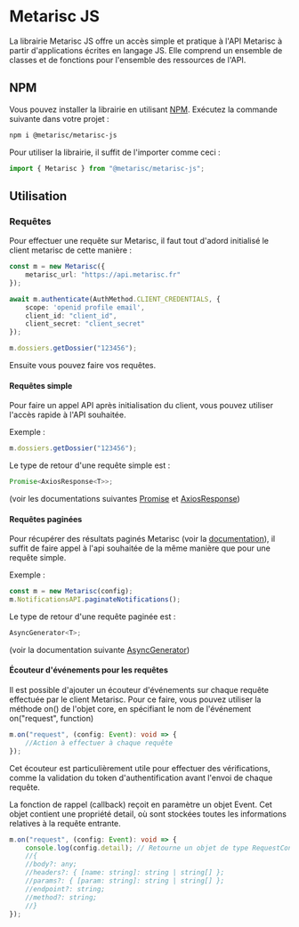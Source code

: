 # Metarisc JS

La librairie Metarisc JS offre un accès simple et pratique à l'API Metarisc à partir d'applications écrites en langage JS. Elle comprend un ensemble de classes et de fonctions pour l'ensemble des ressources de l'API.

## NPM

Vous pouvez installer la librairie en utilisant [NPM](https://www.npmjs.com). Exécutez la commande suivante dans votre projet :

```bash
npm i @metarisc/metarisc-js
```

Pour utiliser la librairie, il suffit de l'importer comme ceci :

```ts
import { Metarisc } from "@metarisc/metarisc-js";
```

## Utilisation

### Requêtes

Pour effectuer une requête sur Metarisc, il faut tout d'adord initialisé le client metarisc de cette manière :

```ts
const m = new Metarisc({
    metarisc_url: "https://api.metarisc.fr"
});

await m.authenticate(AuthMethod.CLIENT_CREDENTIALS, {
    scope: 'openid profile email',
    client_id: "client_id",
    client_secret: "client_secret"
});

m.dossiers.getDossier("123456");
```

Ensuite vous pouvez faire vos requêtes.

#### Requêtes simple

Pour faire un appel API après initialisation du client, vous pouvez utiliser l'accès rapide à l'API souhaitée.

Exemple :

```ts
m.dossiers.getDossier("123456");
```

Le type de retour d'une requête simple est :

```ts
Promise<AxiosResponse<T>>;
```

(voir les documentations suivantes [Promise](https://developer.mozilla.org/fr/docs/Web/JavaScript/Reference/Global_Objects/Promise) et [AxiosResponse](https://axios-http.com/docs/res_schema))

#### Requêtes paginées

Pour récupérer des résultats paginés Metarisc (voir la [documentation](http://metarisc.fr/docs/api/#/#pagination)), il suffit de faire appel à l'api souhaitée de la même manière que pour une requête simple.

Exemple :

```ts
const m = new Metarisc(config);
m.NotificationsAPI.paginateNotifications();
```

Le type de retour d'une requête paginée est :

```ts
AsyncGenerator<T>;
```

(voir la documentation suivante [AsyncGenerator](https://developer.mozilla.org/en-US/docs/Web/JavaScript/Reference/Global_Objects/AsyncGenerator))

#### Écouteur d'événements pour les requêtes

Il est possible d'ajouter un écouteur d'événements sur chaque requête effectuée par le client Metarisc. Pour ce faire, vous pouvez utiliser la méthode on() de l'objet core, en spécifiant le nom de l'événement on("request", function)

```ts
m.on("request", (config: Event): void => {
    //Action à effectuer à chaque requête
});
```

Cet écouteur est particulièrement utile pour effectuer des vérifications, comme la validation du token d'authentification avant l'envoi de chaque requête.

La fonction de rappel (callback) reçoit en paramètre un objet Event. Cet objet contient une propriété detail, où sont stockées toutes les informations relatives à la requête entrante.

```ts
m.on("request", (config: Event): void => {
    console.log(config.detail); // Retourne un objet de type RequestConfig
    //{
    //body?: any;
    //headers?: { [name: string]: string | string[] };
    //params?: { [param: string]: string | string[] };
    //endpoint?: string;
    //method?: string;
    //}
});
```
